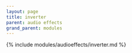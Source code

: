 ```yaml
---
layout: page
title: inverter
parent: audio effects
grand_parent: modules
---
```


{% include modules/audioeffects/inverter.md %}
